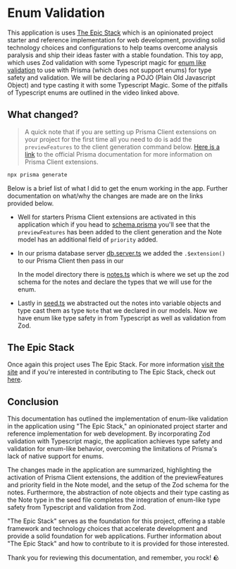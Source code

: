 # Enum Validation

This application is uses [The Epic Stack](https://github.com/epicweb-dev/epic-stack) which is an opinionated project starter and reference implementation for web development, providing solid technology choices and configurations to help teams overcome analysis paralysis and ship their ideas faster with a stable foundation. This toy app, which uses Zod validation with some Typescript magic for [enum like validation](https://youtu.be/jjMbPt_H3RQ?t=312) to use with Prisma (which does not support enums) for type safety and validation. We will be declaring a POJO (Plain Old Javascript Object) and type casting it with some Typescript Magic. Some of the pitfalls of Typescript enums are outlined in the video linked above.

## What changed?

> A quick note that if you are setting up Prisma Client extensions on your project for the first time all you need to do is add the `previewFeatures` to the client generation command below. [Here is a link](https://www.prisma.io/docs/concepts/components/prisma-client/client-extensions) to the official Prisma documentation for more information on Prisma Client extensions.
```bash
npx prisma generate
```
Below is a brief list of what I did to get the enum working in the app. Further documentation on what/why the changes are made are on the links provided below.

* Well for starters Prisma Client extensions are activated in this application which if you head to [schema.prisma](prisma/schema.prisma) you'll see that the `previewFeatures` has been added to the client generation and the Note model has an additional field of `priority` added.


* In our prisma database server [db.server.ts](app/utils/db.server.ts) we added the `.$extension()` to our Prisma Client then pass in our


   In the model directory there is [notes.ts](app/models/note.ts) which is where we set up the zod schema for the notes and declare the types that we will use for the enum.


* Lastly in [seed.ts](prisma/seed.ts) we abstracted out the notes into variable objects and type cast them as type `Note` that we declared in our models. Now we have enum like type safety in from Typescript as well as validation from Zod.

## The Epic Stack

Once again this project uses The Epic Stack. For more information [visit the site](https://www.epicweb.dev/epic-stack) and if you're interested in contributing to The Epic Stack, check out [here](https://github.com/epicweb-dev/epic-stack/blob/main/CONTRIBUTING.md).

## Conclusion

This documentation has outlined the implementation of enum-like validation in the application using "The Epic Stack," an opinionated project starter and reference implementation for web development. By incorporating Zod validation with Typescript magic, the application achieves type safety and validation for enum-like behavior, overcoming the limitations of Prisma's lack of native support for enums.

The changes made in the application are summarized, highlighting the activation of Prisma Client extensions, the addition of the previewFeatures and priority field in the Note model, and the setup of the Zod schema for the notes. Furthermore, the abstraction of note objects and their type casting as the Note type in the seed file completes the integration of enum-like type safety from Typescript and validation from Zod.

"The Epic Stack" serves as the foundation for this project, offering a stable framework and technology choices that accelerate development and provide a solid foundation for web applications. Further information about "The Epic Stack" and how to contribute to it is provided for those interested.

Thank you for reviewing this documentation, and remember, you rock! 🪨
